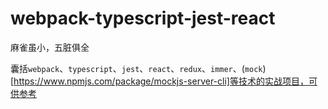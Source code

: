 # webpack-typescript-jest-react
麻雀虽小，五脏俱全

囊括`webpack`、`typescript`、`jest`、`react`、`redux`、`immer`、(`mock`)[https://www.npmjs.com/package/mockjs-server-cli]等技术的实战项目，可供参考
